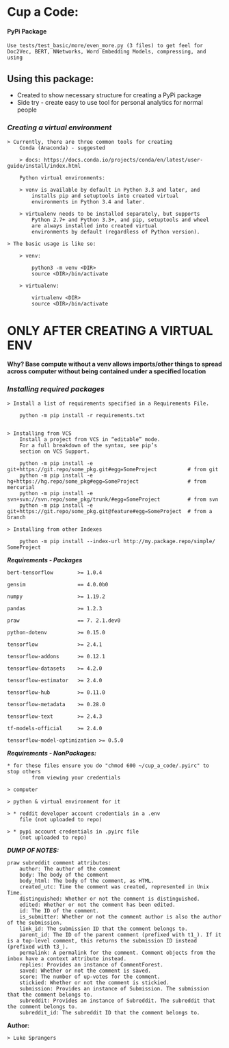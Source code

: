 # Cup a Code: 
#### PyPi Package 
    Use tests/test_basic/more/even_more.py (3 files) to get feel for Doc2Vec, BERT, NNetworks, Word Embedding Models, compressing, and using

## Using this package:
* Created to show necessary structure for creating a PyPi package
* Side try - create easy to use tool for personal analytics for normal people

### _Creating a virtual environment_
    > Currently, there are three common tools for creating
        Conda (Anaconda) - suggested

        > docs: https://docs.conda.io/projects/conda/en/latest/user-guide/install/index.html

        Python virtual environments:

        > venv is available by default in Python 3.3 and later, and 
            installs pip and setuptools into created virtual 
            environments in Python 3.4 and later.
    
        > virtualenv needs to be installed separately, but supports 
            Python 2.7+ and Python 3.3+, and pip, setuptools and wheel 
            are always installed into created virtual 
            environments by default (regardless of Python version).
    
    > The basic usage is like so:
    
        > venv:
    
            python3 -m venv <DIR>
            source <DIR>/bin/activate
    
        > virtualenv:
    
            virtualenv <DIR>
            source <DIR>/bin/activate

# ONLY AFTER CREATING A VIRTUAL ENV

**Why? Base compute without a venv allows imports/other things to spread across computer without being contained under a specified location**

### _Installing required packages_
    > Install a list of requirements specified in a Requirements File.

        python -m pip install -r requirements.txt

    
    > Installing from VCS
        Install a project from VCS in “editable” mode.
        For a full breakdown of the syntax, see pip’s 
        section on VCS Support.

        python -m pip install -e git+https://git.repo/some_pkg.git#egg=SomeProject          # from git
        python -m pip install -e hg+https://hg.repo/some_pkg#egg=SomeProject                # from mercurial
        python -m pip install -e svn+svn://svn.repo/some_pkg/trunk/#egg=SomeProject         # from svn
        python -m pip install -e git+https://git.repo/some_pkg.git@feature#egg=SomeProject  # from a branch

    > Installing from other Indexes

        python -m pip install --index-url http://my.package.repo/simple/ SomeProject

**_Requirements - Packages_**

    bert-tensorflow        >= 1.0.4
    
    gensim                 == 4.0.0b0
    
    numpy                  >= 1.19.2
    
    pandas                 >= 1.2.3
    
    praw                   == 7. 2.1.dev0
    
    python-dotenv          >= 0.15.0
    
    tensorflow             >= 2.4.1
    
    tensorflow-addons      >= 0.12.1
    
    tensorflow-datasets    >= 4.2.0
    
    tensorflow-estimator   >= 2.4.0
    
    tensorflow-hub         >= 0.11.0
    
    tensorflow-metadata    >= 0.28.0
    
    tensorflow-text        >= 2.4.3
    
    tf-models-official     >= 2.4.0
    
    tensorflow-model-optimization >= 0.5.0

**_Requirements - NonPackages:_**

    * for these files ensure you do "chmod 600 ~/cup_a_code/.pyirc" to stop others
            from viewing your credentials

    > computer
    
    > python & virtual environment for it
        
    > * reddit developer account credentials in a .env 
        file (not uploaded to repo)
        
    > * pypi account credentials in .pyirc file 
        (not uploaded to repo)

**_DUMP OF NOTES:_**

    praw subreddit comment attributes: 
        author: The author of the comment
        body: The body of the comment
        body_html: The body of the comment, as HTML.        
        created_utc: Time the comment was created, represented in Unix Time.        
        distinguished: Whether or not the comment is distinguished.        
        edited: Whether or not the comment has been edited.       
        id: The ID of the comment.     
        is_submitter: Whether or not the comment author is also the author of the submission.       
        link_id: The submission ID that the comment belongs to.       
        parent_id: The ID of the parent comment (prefixed with t1_). If it is a top-level comment, this returns the submission ID instead (prefixed with t3_).       
        permalink: A permalink for the comment. Comment objects from the inbox have a context attribute instead.       
        replies: Provides an instance of CommentForest.      
        saved: Whether or not the comment is saved.
        score: The number of up-votes for the comment.
        stickied: Whether or not the comment is stickied.
        submission: Provides an instance of Submission. The submission that the comment belongs to.
        subreddit: Provides an instance of Subreddit. The subreddit that the comment belongs to.
        subreddit_id: The subreddit ID that the comment belongs to.

**Author:**

    > Luke Sprangers
